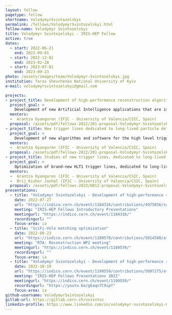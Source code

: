 ```yaml
---
layout: fellow
pagetype: fellow
shortname: VolodymyrSvintozelskyi
permalink: /fellows/VolodymyrSvintozelskyi.html
fellow-name: Volodymyr Svintozelskyi
title: Volodymyr Svintozelskyi - IRIS-HEP Fellow
active: true
dates:
  - start: 2022-06-21
    end: 2022-09-01
  - start: 2022-12-01
    end: 2023-02-28
  - start: 2023-07-01
    end: 2023-09-23
photo: /assets/images/team/Volodymyr-Svintozelskyi.jpg
institution: Taras Shevchenko National University of Kyiv
e-mail: volodymyrsvintozelskyi@gmail.com

projects:
- project_title: Development of high-performance reconstruction algorithms for detecting long-lived particles
  project_goal: >
    Development of new Artificial Intelligence applications that are impossible to implement with the current hardware solutions due to the requirements of high-speed response and power constraints. Development and implementation of particle reconstruction algorithms using GPUs and/or FPGAs, as well as the real-time processing of massive data from the LHCb experiment. This will be crucial for detecting long-lived particles predicted in new physics models, and also interesting for industrial and real-life applications.
  mentors:
  -  Arantza Oyanguren (IFIC - University of Valencia/CSIC, Spain)
  proposal: /assets/pdf/fellows-2022/201-proposal-Volodymyr-Svintozelskyi.pdf
- project_title: New trigger lines dedicated to long-lived particle detection at the LHCb experiment
  project_goal: >
    Development of new algorithms and software for the high level trigger lines at the LHCb experiment. These will be crucial to detect new long-lived particles during Run3 of the LHC proton-proton collider.
  mentors:
  -  Arantza Oyanguren (IFIC - University of Valencia/CSIC, Spain)
  proposal: /assets/pdf/fellows-2022/201-proposal-Volodymyr-Svintozelskyi-2.pdf
- project_title: Studies of new trigger lines, dedicated to long-lived particle detection at the LHCb experiment
  project_goal: >
    Optimization of brand-new HLT1 trigger lines, dedicated to long-lived particle detection at LHCb experiment. Development of simple monitoring lines with using of downstream reconstruction algorithm
  mentors:
  -  Arantza Oyanguren (IFIC - University of Valencia/CSIC, Spain)
  -  Brij Kishor Jashal (IFIC - University of Valencia/CSIC, Spain)
  proposal: /assets/pdf/fellows-2023/U012-proposal-Volodymyr-Svintozelskyi.pdf
presentations:
  - title: "Volodymyr Svintozelskyi - Development of high-performance reconstruction algorithms for detecting long-lived particles"
    date: 2022-07-27
    url: "https://indico.cern.ch/event/1184316/contributions/4975856/subcontributions/389796/attachments/2486437/4269348/V.Svintozelskyi%20IRIS-HEP%20Lightning%20talk.pdf"
    meeting: "IRIS-HEP Fellows Introductory Presentations"
    meetingurl: "https://indico.cern.ch/event/1184316/"
    recordingurl: ""
    focus-area: ia
  - title: "SciFi-Velo matching optimization"
    date: 2022-08-23
    url: "https://indico.cern.ch/event/1189570/contributions/5014580/attachments/2495784/4286452/VA_Matching_optimization.pdf"
    meeting: "RTA: Reconstruction WP2 meeting"
    meetingurl: "https://indico.cern.ch/event/1189570/"
    recordingurl: ""
    focus-area: ia
  - title: "Volodymyr Svintozelskyi - Development of high-performance reconstruction algorithms for detecting long-lived particles"
    date: 2022-10-19
    url: "https://indico.cern.ch/event/1199559/contributions/5097275/attachments/2531410/4355501/IRIS-HEP%20Final%20Svintozelskyi.pdf"
    meeting: "IRIS-HEP Fellows Presentations 2022"
    meetingurl: "https://indico.cern.ch/event/1199559/"
    recordingurl: "https://youtu.be/gEaqn7C9ipY"
    focus-area: ia
github-username: VolodymyrSvintozelskyi
gitlab-url: https://gitlab.cern.ch/vsvintoz
linkedin-profile: https://www.linkedin.com/in/volodymyr-svintozelskyi-046b731a7
---
```

